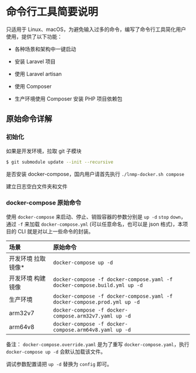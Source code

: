 # 命令行工具简要说明

只适用于 Linux、macOS，为避免输入过多的命令，编写了命令行工具简化用户使用，提供了以下功能：

* 各种场景和架构中一键启动

* 安装 Laravel 项目

* 使用 Laravel artisan

* 使用 Composer

* 生产环境使用 Composer 安装 PHP 项目依赖包

## 原始命令详解

### 初始化

如果是开发环境，拉取 git 子模块

```bash
$ git submodule update --init --recursive
```

是否安装 docker-compose，国内用户请首先执行 `./lnmp-docker.sh compose`

建立日志空白文件夹和文件

### docker-compose 原始命令

使用 `docker-compose` 来启动、停止、销毁容器的参数分别是 `up -d` `stop` `down`，通过 `-f` 来加载 `docker-compose.yml` (可以任意命名，也可以是 json 格式)，本项目的 CLI 就是对以上一些命令的封装。

|场景|原始命令|
|:--|:--|
|开发环境 拉取镜像*|`docker-compose up -d`|
|开发环境 构建镜像|`docker-compose -f docker-compose.yaml -f docker-compose.build.yml up -d`|
|生产环境        |`docker-compose -f docker-compose.yaml -f docker-compose.prod.yml up -d`|
|arm32v7        |`docker-compose -f docker-compose.arm32v7.yaml up -d`|
|arm64v8        |`docker-compose -f docker-compose.arm64v8.yaml up -d`|

备注： `docker-compose.override.yaml` 是为了重写 `docker-compose.yaml`，执行 `docker-compose up -d` 会默认加载该文件。

调试参数配置请把 `up -d` 替换为 `config` 即可。
